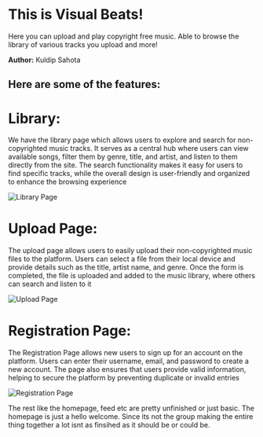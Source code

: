 # This is Visual Beats!

Here you can upload and play copyright free music. Able to browse the library of various tracks you upload and more!

**Author:** Kuldip Sahota

## Here are some of the features: 

# Library:

We have the library page which allows users to explore and search for non-copyrighted music tracks. It serves as a central hub where users can view available songs, filter them by genre, title, and artist, and listen to them directly from the site. The search functionality makes it easy for users to find specific tracks, while the overall design is user-friendly and organized to enhance the browsing experience

![Library Page](https://gyazo.com/14bfc1adec3fb137036d2566642693ec.png?raw=true)

# Upload Page:

The upload page allows users to easily upload their non-copyrighted music files to the platform. Users can select a file from their local device and provide details such as the title, artist name, and genre. Once the form is completed, the file is uploaded and added to the music library, where others can search and listen to it

![Upload Page](https://gyazo.com/dd39745b4079ab44284bf70212b7f900.png?raw=true)

# Registration Page:

The Registration Page allows new users to sign up for an account on the platform. Users can enter their username, email, and password to create a new account. The page also ensures that users provide valid information, helping to secure the platform by preventing duplicate or invalid entries

![Registration Page](https://gyazo.com/06ec5245a6a60defc705690e3b0f1314.png?raw=true)

The rest like the homepage, feed etc are pretty unfinished or just basic. The homepage is just a hello welcome. Since its not the group making the entire thing together a lot isnt as finsihed as it should be or could be.

